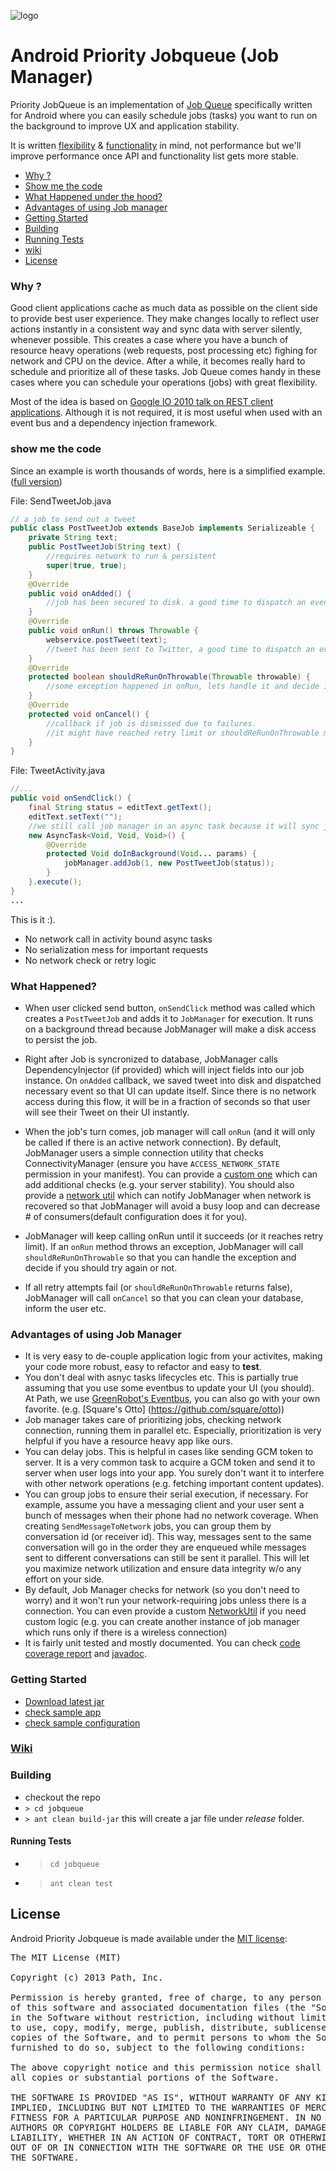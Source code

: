 ![logo](downloads.path.com/logo.png)

Android Priority Jobqueue (Job Manager)
=========================

Priority JobQueue is an implementation of [Job Queue](http://en.wikipedia.org/wiki/Job_queue) specifically written for Android where you can easily schedule jobs (tasks) you want to run on the background to improve UX and application stability.

It is written [flexibility](https://github.com/path/android-priority-jobqueue/wiki/Job-Manager-Configuration) & [functionality](https://github.com/path/android-priority-jobqueue/wiki/Job-Configuration) in mind, not performance but we'll improve performance once API and functionality list gets more stable.

  - [Why ?](#why-)
  - [Show me the code](#show-me-the-code)
  - [What Happened under the hood?](#what-happened)
  - [Advantages of using Job manager](#advantages-of-using-job-manager)
  - [Getting Started](#getting-started)
  - [Building](#building)
   - [Running Tests](#running-tests)
  - [wiki][9]
  - [License](#license)


### Why ?
Good client applications cache as much data as possible on the client side to provide best user experience. They make changes locally to reflect user actions instantly in a consistent way and sync data with server silently, whenever possible. 
This creates a case where you have a bunch of resource heavy operations (web requests, post processing etc) fighing for network and CPU on the device. After a while, it becomes really hard to schedule and prioritize all of these tasks. Job Queue comes handy in these cases where you can schedule your operations (jobs) with great flexibility.

Most of the idea is based on [Google IO 2010 talk on REST client applications][8].
Although it is not required, it is most useful when used with an event bus and a dependency injection framework.

### show me the code

Since an example is worth thousands of words, here is a simplified example. ([full version](https://github.com/path/android-priority-jobqueue/wiki/complete-job-example))

File: SendTweetJob.java
``` java
// a job to send out a tweet
public class PostTweetJob extends BaseJob implements Serializeable {
    private String text;
    public PostTweetJob(String text) {
        //requires network to run & persistent
        super(true, true);
    }
    @Override
    public void onAdded() {
        //job has been secured to disk. a good time to dispatch an event for UI
    }
    @Override
    public void onRun() throws Throwable {
        webservice.postTweet(text);
        //tweet has been sent to Twitter, a good time to dispatch an event for UI
    }
    @Override
    protected boolean shouldReRunOnThrowable(Throwable throwable) {
        //some exception happened in onRun, lets handle it and decide if we want to retry
    }
    @Override
    protected void onCancel() {
        //callback if job is dismissed due to failures.
        //it might have reached retry limit or shouldReRunOnThrowable might have returned false
    }
}


```

File: TweetActivity.java
``` java
//...
public void onSendClick() {
    final String status = editText.getText();
    editText.setText("");
    //we still call job manager in an async task because it will sync job to disk.
    new AsyncTask<Void, Void, Void>() {
        @Override
        protected Void doInBackground(Void... params) {
            jobManager.addJob(1, new PostTweetJob(status)); 
        }
    }.execute();
}
...
```


This is it :). 

* No network call in activity bound async tasks
* No serialization mess for important requests
* No network check or retry logic

### What Happened?
* When user clicked send button, `onSendClick` method was called which creates a `PostTweetJob` and adds it to `JobManager` for execution.
It runs on a background thread because JobManager will make a disk access to persist the job.

* Right after Job is syncronized to database, JobManager calls DependencyInjector (if provided) which will inject fields into our job instance. 
On `onAdded` callback, we saved tweet into disk and dispatched necessary event so that UI can update itself. Since there is no network access during this flow, it will be in a fraction of seconds so that user will see their Tweet on their UI instantly.

* When the job's turn comes, job manager will call `onRun` (and it will only be called if there is an active network connection). 
By default, JobManager users a simple connection utility that checks ConnectivityManager (ensure you have `ACCESS_NETWORK_STATE` permission in your manifest). You can provide a [custom one][1] which can
add additional checks (e.g. your server stability). You should also provide a [network util][1] which can notify JobManager when network
is recovered so that JobManager will avoid a busy loop and can decrease # of consumers(default configuration does it for you). 

* JobManager will keep calling onRun until it succeeds (or it reaches retry limit). If an `onRun` method throws an exception,
JobManager will call `shouldReRunOnThrowable` so that you can handle the exception and decide if you should try again or not.

* If all retry attempts fail (or `shouldReRunOnThrowable` returns false), JobManager will call `onCancel` so that you can clean
your database, inform the user etc.

### Advantages of using Job Manager
* It is very easy to de-couple application logic from your activites, making your code more robust, easy to refactor and easy to **test**.
* You don't deal with asnyc tasks lifecycles etc. This is partially true assuming that you use some eventbus to update your UI (you should).
At Path, we use [GreenRobot's Eventbus](github.com/greenrobot/EventBus), you can also go with your own favorite. (e.g. [Square's Otto] (https://github.com/square/otto))
* Job manager takes care of prioritizing jobs, checking network connection, running them in parallel etc. Especially, prioritization is very helpful if you have a resource heavy app like ours.
* You can delay jobs. This is helpful in cases like sending GCM token to server. It is a very common task to acquire a GCM token and send it to server when user logs into your app. You surely don't want it to interfere with other network operations (e.g. fetching important content updates).
* You can group jobs to ensure their serial execution, if necessary. For example, assume you have a messaging client and your user sent a bunch of messages when their phone had no network coverage. When creating `SendMessageToNetwork` jobs, you can group them by conversation id (or receiver id). This way, messages sent to the same conversation will go in the order they are enqueued while messages sent to different conversations can still be sent it parallel. This will let you maximize network utilization and ensure data integrity w/o any effort on your side.
* By default, Job Manager checks for network (so you don't need to worry) and it won't run your network-requiring jobs unless there is a connection. You can even provide a custom [NetworkUtil][1] if you need custom logic (e.g. you can create another instance of job manager which runs only if there is a wireless connection)
* It is fairly unit tested and mostly documented. You can check [code coverage report][3] and [javadoc][4].


### Getting Started
* [Download latest jar][5]
* [check sample app][6]
* [check sample configuration][7]


### [Wiki][9]

### Building
* checkout the repo
* `> cd jobqueue`
* `> ant clean build-jar`
this will create a jar file under _release_ folder.

#### Running Tests
* > `cd jobqueue`
* > `ant clean test`


## License

Android Priority Jobqueue is made available under the [MIT license](http://opensource.org/licenses/MIT):

<pre>
The MIT License (MIT)

Copyright (c) 2013 Path, Inc.

Permission is hereby granted, free of charge, to any person obtaining a copy
of this software and associated documentation files (the "Software"), to deal
in the Software without restriction, including without limitation the rights
to use, copy, modify, merge, publish, distribute, sublicense, and/or sell
copies of the Software, and to permit persons to whom the Software is
furnished to do so, subject to the following conditions:

The above copyright notice and this permission notice shall be included in
all copies or substantial portions of the Software.

THE SOFTWARE IS PROVIDED "AS IS", WITHOUT WARRANTY OF ANY KIND, EXPRESS OR
IMPLIED, INCLUDING BUT NOT LIMITED TO THE WARRANTIES OF MERCHANTABILITY,
FITNESS FOR A PARTICULAR PURPOSE AND NONINFRINGEMENT. IN NO EVENT SHALL THE
AUTHORS OR COPYRIGHT HOLDERS BE LIABLE FOR ANY CLAIM, DAMAGES OR OTHER
LIABILITY, WHETHER IN AN ACTION OF CONTRACT, TORT OR OTHERWISE, ARISING FROM,
OUT OF OR IN CONNECTION WITH THE SOFTWARE OR THE USE OR OTHER DEALINGS IN
THE SOFTWARE.
</pre>


[1]: https://github.com/path/android-priority-jobqueue/blob/master/jobqueue/src/com/path/android/jobqueue/network/NetworkUtil.java
[2]: https://github.com/path/android-priority-jobqueue/blob/master/jobqueue/src/com/path/android/jobqueue/network/NetworkEventProvider.java
[3]: http://path.github.io/android-priority-jobqueue/coverage-report/index.html
[4]: http://path.github.io/android-priority-jobqueue/javadoc/index.html
[5]: https://github.com/path/android-priority-jobqueue/releases
[6]: https://github.com/path/android-priority-jobqueue/tree/master/examples
[7]: https://github.com/path/android-priority-jobqueue/blob/master/examples/twitter/TwitterClient/src/com/path/android/jobqueue/examples/twitter/TwitterApplication.java#L26
[8]: http://www.youtube.com/watch?v=xHXn3Kg2IQE
[9]: https://github.com/path/android-priority-jobqueue/wiki
